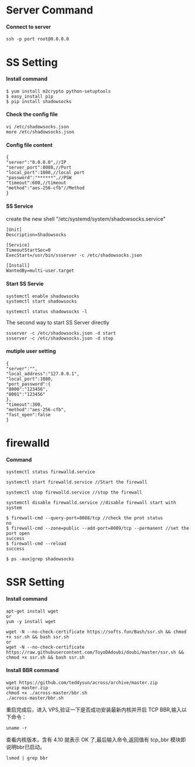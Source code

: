 # Server Command
#### Connect to server
```
ssh -p port root@0.0.0.0
```

# SS Setting

#### Install command
```
$ yum install m2crypto python-setuptools
$ easy_install pip
$ pip install shadowsocks
```

#### Check the config file
```
vi /etc/shadowsocks.json
more /etc/shadowsocks.json
```

#### Config file content
```
{
"server":"0.0.0.0",//IP 
"server_port":8088,//Port
"local_port":1080,//local port
"password":"******",//PSW
"timeout":600,//timeout
"method":"aes-256-cfb"//Method
}
```

#### SS Service
create the new shell "/etc/systemd/system/shadowsocks.service"
```
[Unit]
Description=Shadowsocks

[Service]
TimeoutStartSec=0
ExecStart=/usr/bin/ssserver -c /etc/shadowsocks.json

[Install]
WantedBy=multi-user.target
```
#### Start SS Servie 
```
systemctl enable shadowsocks
systemctl start shadowsocks

systemctl status shadowsocks -l
```
The second way to start SS Server directly
```
ssserver -c /etc/shadowsocks.json -d start
ssserver -c /etc/shadowsocks.json -d stop
```

#### mutiple user setting
```
{
"server":"",
"local_address":"127.0.0.1",
"local_port":1080,
"port_password":{
"8000":"123456",
"8001":"123456"
},
"timeout":300,
"method":"aes-256-cfb",
"fast_open":false
}
```

# firewalld

#### Command 
```
systemctl status firewalld.service

systemctl start firewalld.service //Start the firewall

systemctl stop firewalld.service //stop the firewall

systemctl disable firewalld.service //disable firewall start with system
```
```
$ firewall-cmd --query-port=8088/tcp //check the prot status
no
$ firewall-cmd --zone=public --add-port=8089/tcp --permanent //set the port open 
success
$ firewall-cmd --reload 
success
```
```
$ ps -aux|grep shadowsocks
```

# SSR Setting
#### Install command
```
apt-get install wget
or
yum -y install wget

wget -N --no-check-certificate https://softs.fun/Bash/ssr.sh && chmod +x ssr.sh && bash ssr.sh
or
wget -N --no-check-certificate https://raw.githubusercontent.com/ToyoDAdoubi/doubi/master/ssr.sh && chmod +x ssr.sh && bash ssr.sh
```

#### Install BBR command
```
wget https://github.com/teddysun/across/archive/master.zip
unzip master.zip
chmod +x ./across-master/bbr.sh
./across-master/bbr.sh
```
重启完成后，进入 VPS,验证一下是否成功安装最新内核并开启 TCP BBR,输入以下命令：
```
uname -r
```
查看内核版本，含有 4.10 就表示 OK 了,最后输入命令,返回值有 tcp_bbr 模块即说明bbr已启动。
```
lsmod | grep bbr
```

